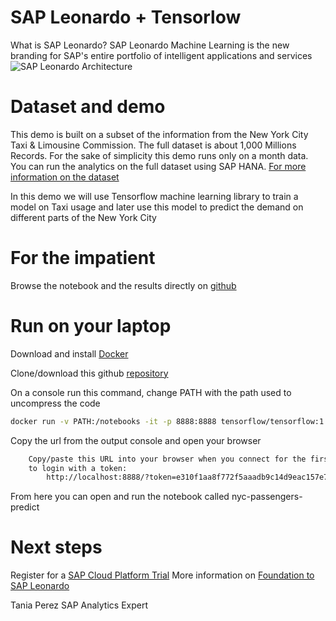 # SAP Leonardo + Tensorlow

What is SAP Leonardo?
SAP Leonardo Machine Learning is the new branding for SAP's entire portfolio of intelligent applications and services
![SAP Leonardo Architecture](https://blogs.sap.com/wp-content/uploads/2018/01/Hierarchy-1.1.png)

# Dataset and demo

This demo is built on a subset of the information from the New York City Taxi & Limousine Commission. The full dataset is about 1,000 Millions Records. For the sake of simplicity this demo runs only on a month data. You can run the analytics on the full dataset using SAP HANA. [For more information on the dataset](http://www.nyc.gov/html/tlc/html/about/trip_record_data.shtml)

In this demo we will use Tensorflow machine learning library to train a model on Taxi usage and later use this model to predict the demand on different parts of the New York City

# For the impatient
Browse the notebook and the results directly on [github](nyc-passengers-predict.ipynb)

# Run on your laptop
Download and install [Docker](https://www.docker.com/community-edition)

Clone/download this github [repository](https://github.com/tpasensio/sapleonardo/archive/master.zip)

On a console run this command, change PATH with the path used to uncompress the code

```bash
docker run -v PATH:/notebooks -it -p 8888:8888 tensorflow/tensorflow:1.4.0
```

Copy the url from the output console and open your browser

```bash
    Copy/paste this URL into your browser when you connect for the first time,
    to login with a token:
        http://localhost:8888/?token=e310f1aa8f772f5aaadb9c14d9eac157e7f7dbcc94811d12
```

From here you can open and run the notebook called nyc-passengers-predict

# Next steps

Register for a [SAP Cloud Platform Trial](https://cloudplatform.sap.com/index.html)
More information on [Foundation to SAP Leonardo](https://www.sap.com/documents/2017/10/2e79eee8-d67c-0010-82c7-eda71af511fa.html)

Tania Perez
SAP Analytics Expert

